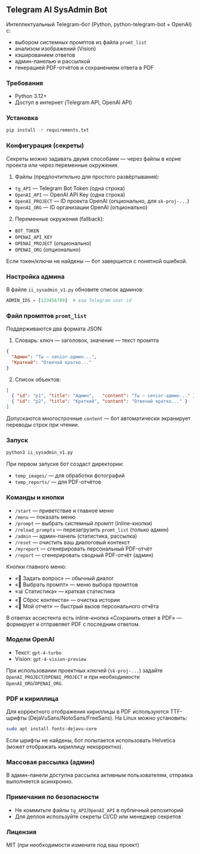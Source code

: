 ## Telegram AI SysAdmin Bot

Интеллектуальный Telegram-бот (Python, python-telegram-bot + OpenAI) c:
- выбором системных промптов из файла `promt_list`
- анализом изображений (Vision)
- кэшированием ответов
- админ-панелью и рассылкой
- генерацией PDF-отчётов и сохранением ответа в PDF

### Требования
- Python 3.12+
- Доступ в интернет (Telegram API, OpenAI API)

### Установка
```bash
pip install -r requirements.txt
```

### Конфигурация (секреты)
Секреты можно задавать двумя способами — через файлы в корне проекта или через переменные окружения.

1) Файлы (предпочтительно для простого развёртывания):
- `tg_API` — Telegram Bot Token (одна строка)
- `OpenAI_API` — OpenAI API Key (одна строка)
- `OpenAI_PROJECT` — ID проекта OpenAI (опционально, для `sk-proj-...`)
- `OpenAI_ORG` — ID организации OpenAI (опционально)

2) Переменные окружения (fallback):
- `BOT_TOKEN`
- `OPENAI_API_KEY`
- `OPENAI_PROJECT` (опционально)
- `OPENAI_ORG` (опционально)

Если токен/ключи не найдены — бот завершится с понятной ошибкой.

### Настройка админа
В файле `ii_sysadmin_v1.py` обновите список админов:
```python
ADMIN_IDS = [123456789]  # ваш Telegram user id
```

### Файл промптов `promt_list`
Поддерживаются два формата JSON:

1) Словарь: ключ — заголовок, значение — текст промпта
```json
{
  "Админ": "Ты — senior-админ...",
  "Краткий": "Отвечай кратко..."
}
```

2) Список объектов:
```json
[
  { "id": "p1", "title": "Админ",   "content": "Ты — senior-админ..." },
  { "id": "p2", "title": "Краткий", "content": "Отвечай кратко..." }
]
```

Допускаются многострочные `content` — бот автоматически экранирует переводы строк при чтении.

### Запуск
```bash
python3 ii_sysadmin_v1.py
```

При первом запуске бот создаст директории:
- `temp_images/` — для обработки фотографий
- `temp_reports/` — для PDF-отчётов

### Команды и кнопки
- `/start` — приветствие и главное меню
- `/menu` — показать меню
- `/prompt` — выбрать системный промпт (inline-кнопки)
- `/reload_prompts` — перезагрузить `promt_list` (только админ)
- `/admin` — админ-панель (статистика, рассылка)
- `/reset` — очистить ваш диалоговый контекст
- `/myreport` — сгенерировать персональный PDF-отчёт
- `/report` — сгенерировать сводный PDF-отчёт (админ)

Кнопки главного меню:
- «💬 Задать вопрос» — обычный диалог
- «🧠 Выбрать промпт» — меню выбора промптов
- «📊 Статистика» — краткая статистика
- «🧹 Сброс контекста» — очистка истории
- «📄 Мой отчет» — быстрый вызов персонального отчёта

В ответах ассистента есть inline-кнопка «Сохранить ответ в PDF» — формирует и отправляет PDF с последним ответом.

### Модели OpenAI
- Текст: `gpt-4-turbo`
- Vision: `gpt-4-vision-preview`

При использовании проектных ключей (`sk-proj-...`) задайте `OpenAI_PROJECT`/`OPENAI_PROJECT` и при необходимости `OpenAI_ORG`/`OPENAI_ORG`.

### PDF и кириллица
Для корректного отображения кириллицы в PDF используются TTF-шрифты (DejaVuSans/NotoSans/FreeSans). На Linux можно установить:
```bash
sudo apt install fonts-dejavu-core
```
Если шрифты не найдены, бот попытается использовать Helvetica (может отображать кириллицу некорректно).

### Массовая рассылка (админ)
В админ-панели доступна рассылка активным пользователям, отправка выполняется асинхронно.

### Примечания по безопасности
- Не коммитьте файлы `tg_API`/`OpenAI_API` в публичный репозиторий
- Для деплоя используйте секреты CI/CD или менеджер секретов

### Лицензия
MIT (при необходимости измените под ваш проект)


